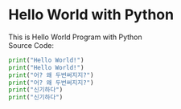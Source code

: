 Hello World with Python
===
This is Hello World Program with Python
<br />
Source Code:
```python
print("Hello World!")
print("Hello World!")
print("어? 왜 두번써지지?")
print("어? 왜 두번써지지?")
print("신기하다")
print("신기하다")
```
